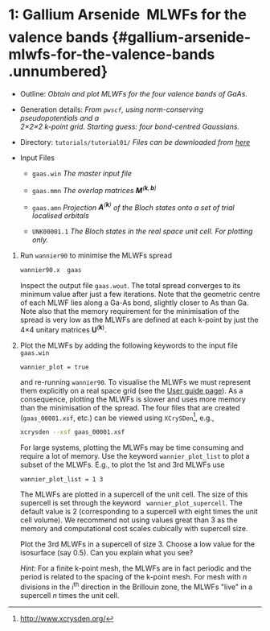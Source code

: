 # 1: Gallium Arsenide &#151; MLWFs for the valence bands {#gallium-arsenide-mlwfs-for-the-valence-bands .unnumbered}

-   Outline: *Obtain and plot MLWFs for the four valence bands of GaAs.*

-   Generation details: *From `pwscf`, using norm-conserving
    pseudopotentials and a <br> 
    2$\times$2$\times$2 k-point grid. Starting guess: four bond-centred Gaussians.*

-   Directory: `tutorials/tutorial01/` *Files can be downloaded from 
    [here](https://github.com/wannier-developers/wannier90/tree/develop/tutorials/tutorial01)*

-   Input Files

    -    `gaas.win` *The master input file*

    -    `gaas.mmn` *The overlap matrices
        $\mathbf{M}^{(\mathbf{k},\mathbf{b})}$*

    -    `gaas.amn` *Projection $\mathbf{A}^{(\mathbf{k})}$ of the Bloch
        states onto a set of trial localised orbitals*

    -    `UNK00001.1` *The Bloch states in the real space unit cell. For
        plotting only.*

1.  Run `wannier90` to minimise the MLWFs spread

    ```bash title="Terminal"
    wannier90.x  gaas
    ```

    Inspect the output file `gaas.wout`. The total spread converges to
    its minimum value after just a few iterations. Note that the
    geometric centre of each MLWF lies along a Ga-As bond, slightly
    closer to As than Ga. Note also that the memory requirement for the
    minimisation of the spread is very low as the MLWFs are defined at
    each k-point by just the 4$\times$4 unitary
    matrices $\mathbf{U}^{(\mathbf{k})}$.

2.  Plot the MLWFs by adding the following keywords to the input file
    `gaas.win`

    ```vi title="Input file"
    wannier_plot = true
    ```

    and re-running `wannier90`. To visualise the MLWFs we must represent
    them explicitly on a real space grid (see the [User guide page](../user_guide/wannier90/methodology.md#methodology)). As a
    consequence, plotting the MLWFs is slower and uses more memory than
    the minimisation of the spread. The four files that are created
    (`gaas_00001.xsf`, etc.) can be viewed using `XCrySDen`[^1],
    e.g.,

    ```bash title="Terminal"
    xcrysden --xsf gaas_00001.xsf
    ```

    For large systems, plotting the MLWFs may be time consuming and
    require a lot of memory. Use the keyword `wannier_plot_list` to plot
    a subset of the MLWFs. E.g., to plot the 1st and 3rd MLWFs use

    ```vi title="Input file"
    wannier_plot_list = 1 3
    ```

    The MLWFs are plotted in a supercell of the unit cell. The size of
    this supercell is set through the keyword ` wannier_plot_supercell`.
    The default value is 2 (corresponding to a supercell with eight
    times the unit cell volume). We recommend not using values great
    than 3 as the memory and computational cost scales cubically with
    supercell size.

    Plot the 3rd MLWFs in a supercell of size 3. Choose a low value for
    the isosurface (say 0.5). Can you explain what you see?

    *Hint:* For a finite k-point mesh, the MLWFs are in fact periodic
    and the period is related to the spacing of the k-point mesh. For
    mesh with $n$ divisions in the $i^{\mathrm{th}}$ direction in the
    Brillouin zone, the MLWFs "live" in a supercell $n$ times the unit
    cell.
    [^1]: http://www.xcrysden.org/

